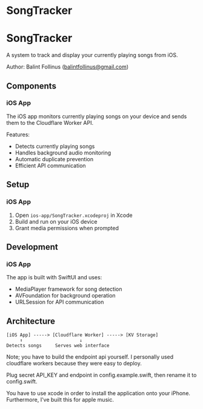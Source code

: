 # SongTracker




# SongTracker

A system to track and display your currently playing songs from iOS.

Author: Balint Follinus (balintfollinus@gmail.com)

## Components

### iOS App
The iOS app monitors currently playing songs on your device and sends them to the Cloudflare Worker API.

Features:
- Detects currently playing songs
- Handles background audio monitoring
- Automatic duplicate prevention
- Efficient API communication

## Setup

### iOS App
1. Open `ios-app/SongTracker.xcodeproj` in Xcode
2. Build and run on your iOS device
3. Grant media permissions when prompted


## Development

### iOS App
The app is built with SwiftUI and uses:
- MediaPlayer framework for song detection
- AVFoundation for background operation
- URLSession for API communication


## Architecture
```
[iOS App] -----> [Cloudflare Worker] -----> [KV Storage]
     ↑                     ↓
Detects songs     Serves web interface
```

Note; you have to build the endpoint api yourself. I personally used cloudflare workers because they were easy to deploy.

Plug secret API_KEY and endpoint in config.example.swift, then rename it to config.swift.



You have to use xcode in order to install the application onto your iPhone. Furthermore, I've built this for apple music.
